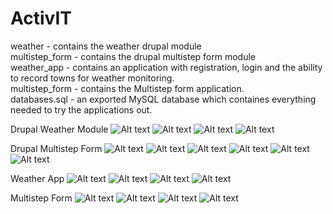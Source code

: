 # ActivIT

weather - contains the weather drupal module <br>
multistep_form - contains the drupal multistep form module <br>
weather_app - contains an application with registration, login and the ability to record towns for weather monitoring. <br>
multistep_form - contains the Multistep form application. <br>
databases.sql - an exported MySQL database which containes everything needed to try the applications out. <br>


Drupal Weather Module
![Alt text](/drupal/weather/screenshots/1.png "Screenshot 1")
![Alt text](/drupal/weather/screenshots/2.png "Screenshot 2")
![Alt text](/drupal/weather/screenshots/3.png "Screenshot 3")
![Alt text](/drupal/weather/screenshots/4.png "Screenshot 4")


Drupal Multistep Form
![Alt text](/drupal/multistep_form/screenshots/1.png "Screenshot 1")
![Alt text](/drupal/multistep_form/screenshots/2.png "Screenshot 2")
![Alt text](/drupal/multistep_form/screenshots/3.png "Screenshot 3")
![Alt text](/drupal/multistep_form/screenshots/4.png "Screenshot 4")
![Alt text](/drupal/multistep_form/screenshots/5.png "Screenshot 5")
![Alt text](/drupal/multistep_form/screenshots/6.png "Screenshot 6")


Weather App
![Alt text](/weather_app/screenshots/1.png "Screenshot 1")
![Alt text](/weather_app/screenshots/2.png "Screenshot 2")
![Alt text](/weather_app/screenshots/3.png "Screenshot 3")
![Alt text](/weather_app/screenshots/4.png "Screenshot 4")


Multistep Form
![Alt text](/multistep_form/screenshots/1.png "Screenshot 1")
![Alt text](/multistep_form/screenshots/2.png "Screenshot 2")
![Alt text](/multistep_form/screenshots/3.png "Screenshot 3")
![Alt text](/multistep_form/screenshots/4.png "Screenshot 4")
